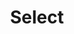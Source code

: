 ---
layout: pattern.njk
key: select-legacy_it
title: Select
parent: components-legacy_it
image: legacy/overview/select.webp
keywords: 
order: 230
availablelanguages: 
    - de
    - en
---